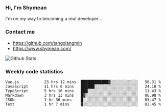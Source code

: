 ### Hi, I'm Shymean

I'm on my way to becoming a real developer...

### Contact me

- <https://github.com/tangxiangmin>
- <https://www.shymean.com/>

![Github Stats](https://github-readme-stats.vercel.app/api?username=tangxiangmin&show_icons=true&theme=dark)


###  Weekly code statistics

<!--START_SECTION:waka-->

```text
Vue.js           23 hrs 12 mins  ████████████▓░░░░░░░░░░░░   50.31 %
JavaScript       11 hrs 6 mins   ██████░░░░░░░░░░░░░░░░░░░   24.10 %
TypeScript       5 hrs 16 mins   ███░░░░░░░░░░░░░░░░░░░░░░   11.43 %
Markdown         3 hrs 13 mins   █▓░░░░░░░░░░░░░░░░░░░░░░░   06.98 %
JSON             1 hr 36 mins    █░░░░░░░░░░░░░░░░░░░░░░░░   03.47 %
Text             1 hr 7 mins     ▓░░░░░░░░░░░░░░░░░░░░░░░░   02.45 %
```

<!--END_SECTION:waka-->